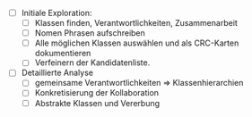 <!-- lösche diesen Vorschlag, wenn es nicht zutrifft :) -->
- [ ] Initiale Exploration:
    - [ ] Klassen finden, Verantwortlichkeiten, Zusammenarbeit
    - [ ] Nomen Phrasen aufschreiben
    - [ ] Alle möglichen Klassen auswählen und als CRC-Karten dokumentieren
    - [ ] Verfeinern der Kandidatenliste.
- [ ] Detaillierte Analyse
    - [ ] gemeinsame Verantwortlichkeiten ⇒ Klassenhierarchien
    - [ ] Konkretisierung der Kollaboration
    - [ ] Abstrakte Klassen und Vererbung

